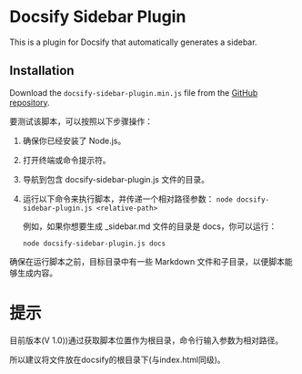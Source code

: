 # Docsify Sidebar Plugin

This is a plugin for Docsify that automatically generates a sidebar.

## Installation

Download the `docsify-sidebar-plugin.min.js` file from the [GitHub repository](https://github.com/aishangxuejie/docsify-sidebar-plugin.git).

要测试该脚本，可以按照以下步骤操作：

1. 确保你已经安装了 Node.js。
2. 打开终端或命令提示符。
3. 导航到包含 docsify-sidebar-plugin.js 文件的目录。
4. 运行以下命令来执行脚本，并传递一个相对路径参数：
   `node docsify-sidebar-plugin.js <relative-path>`

   例如，如果你想要生成 _sidebar.md 文件的目录是 docs，你可以运行：

   `node docsify-sidebar-plugin.js docs`

确保在运行脚本之前，目标目录中有一些 Markdown 文件和子目录，以便脚本能够生成内容。

# 提示

目前版本(V 1.0))通过获取脚本位置作为根目录，命令行输入参数为相对路径。

所以建议将文件放在docsify的根目录下(与index.html同级)。
